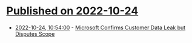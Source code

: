 # [Published on 2022-10-24](index.md)

* [2022-10-24, 10:54:00](https://soylentnews.org/article.pl?sid=22/10/23/1829206&from=rss) - [Microsoft Confirms Customer Data Leak but Disputes Scope](https://soylentnews.org/article.pl?sid=22/10/23/1829206&from=rss)
